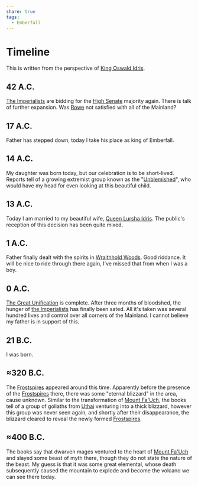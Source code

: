 ```yaml
---
share: true
tags:
  - Emberfall
---
```


# Timeline
This is written from the perspective of [King Oswald Idris](./King%20Oswald%20Idris.md).
## 42 A.C.
[The Imperialists](./Political%20Parties.md#imperialist-party) are bidding for the [High Senate](./High%20Senate.md) majority again. There is talk of further expansion. Was [Rowe](./Jameson%20Rowe.md) not satisfied with all of the Mainland?
## 17 A.C.
Father has stepped down, today I take his place as king of Emberfall.
## 14 A.C.
My daughter was born today, but our celebration is to be short-lived. Reports tell of a growing extremist group known as the "[Unblemished](./Political%20Parties.md#the-unblemished)", who would have my head for even looking at this beautiful child.
## 13 A.C.
Today I am married to my beautiful wife, [Queen Lursha Idris](./Queen%20Lursha%20Idris.md). The public's reception of this decision has been quite mixed.
## 1 A.C.
Father finally dealt with the spirits in [Wraithhold Woods](./Wraithhold%20Woods.md). Good riddance. It will be nice to ride through there again, I've missed that from when I was a boy.
## 0 A.C.
[The Great Unification](./The%20Great%20Unification.md) is complete. After three months of bloodshed, the hunger of [the Imperialists](./High%20Senate.md#imperialist-party) has finally been sated. All it's taken was several hundred lives and control over all corners of the Mainland. I cannot believe my father is in support of this.
## 21 B.C.
I was born.
## ≈320 B.C.
The [Frostspires](./Frostspires.md) appeared around this time. Apparently before the presence of the [Frostspires](./Frostspires.md) there, there was some "eternal blizzard" in the area, cause unknown. Similar to the transformation of [Mount Fa'Uch](./Maw%20of%20Fa'Uch.md), the books tell of a group of goliaths from [Uthai](./Uthai.md) venturing into a thick blizzard, however this group was never seen again, and shortly after their disappearance, the blizzard cleared to reveal the newly formed [Frostspires](./Frostspires.md).
## ≈400 B.C.
The books say that dwarven mages ventured to the heart of [Mount Fa'Uch](./Maw%20of%20Fa'Uch.md) and slayed some beast of myth there, though they do not state the nature of the beast. My guess is that it was some great elemental, whose death subsequently caused the mountain to explode and become the volcano we can see there today.